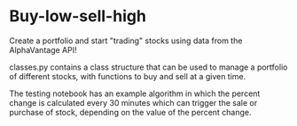 # Buy-low-sell-high

Create a portfolio and start "trading" stocks using data from the AlphaVantage API!

classes.py contains a class structure that can be used to manage a portfolio of different stocks, with functions to buy and sell at a given time. 

The testing notebook has an example algorithm in which the percent change is calculated every 30 minutes which can trigger the sale or purchase of stock, depending on the value of the percent change.